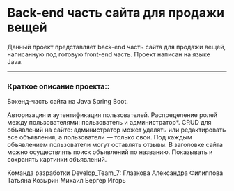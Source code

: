 # Back-end часть сайта для продажи вещей

Данный проект представляет back-end часть сайта для продажи вещей, написанную под готовую front-end часть. Проект написан на языке Java.
___
### Краткое описание проекта::
Бэкенд-часть сайта на Java Spring Boot.

Авторизация и аутентификация пользователей.
Распределение ролей между пользователями: пользователь и администратор*.
CRUD для объявлений на сайте: администратор может удалять или редактировать все объявления, а пользователи — только свои.
Под каждым объявлением пользователи могут оставлять отзывы.
В заголовке сайта можно осуществлять поиск объявлений по названию.
Показывать и сохранять картинки объявлений.

Команда разработки Develop_Team_7:
Глазкова Александра
Филиппова Татьяна
Козырин Михаил
Бергер Игорь


